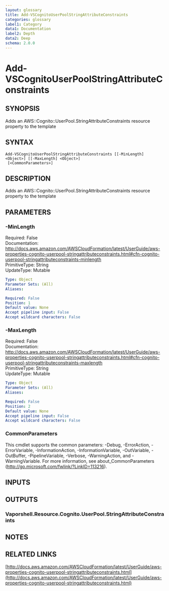 ```yaml
---
layout: glossary
title: Add-VSCognitoUserPoolStringAttributeConstraints
categories: glossary
label1: Category
data1: Documentation
label2: Depth
data2: Deep
schema: 2.0.0
---
```


# Add-VSCognitoUserPoolStringAttributeConstraints

## SYNOPSIS
Adds an AWS::Cognito::UserPool.StringAttributeConstraints resource property to the template

## SYNTAX

```
Add-VSCognitoUserPoolStringAttributeConstraints [[-MinLength] <Object>] [[-MaxLength] <Object>]
 [<CommonParameters>]
```

## DESCRIPTION
Adds an AWS::Cognito::UserPool.StringAttributeConstraints resource property to the template

## PARAMETERS

### -MinLength
Required: False    
Documentation: http://docs.aws.amazon.com/AWSCloudFormation/latest/UserGuide/aws-properties-cognito-userpool-stringattributeconstraints.html#cfn-cognito-userpool-stringattributeconstraints-minlength    
PrimitiveType: String    
UpdateType: Mutable

```yaml
Type: Object
Parameter Sets: (All)
Aliases:

Required: False
Position: 1
Default value: None
Accept pipeline input: False
Accept wildcard characters: False
```

### -MaxLength
Required: False    
Documentation: http://docs.aws.amazon.com/AWSCloudFormation/latest/UserGuide/aws-properties-cognito-userpool-stringattributeconstraints.html#cfn-cognito-userpool-stringattributeconstraints-maxlength    
PrimitiveType: String    
UpdateType: Mutable

```yaml
Type: Object
Parameter Sets: (All)
Aliases:

Required: False
Position: 2
Default value: None
Accept pipeline input: False
Accept wildcard characters: False
```

### CommonParameters
This cmdlet supports the common parameters: -Debug, -ErrorAction, -ErrorVariable, -InformationAction, -InformationVariable, -OutVariable, -OutBuffer, -PipelineVariable, -Verbose, -WarningAction, and -WarningVariable.
For more information, see about_CommonParameters (http://go.microsoft.com/fwlink/?LinkID=113216).

## INPUTS

## OUTPUTS

### Vaporshell.Resource.Cognito.UserPool.StringAttributeConstraints

## NOTES

## RELATED LINKS

[http://docs.aws.amazon.com/AWSCloudFormation/latest/UserGuide/aws-properties-cognito-userpool-stringattributeconstraints.html](http://docs.aws.amazon.com/AWSCloudFormation/latest/UserGuide/aws-properties-cognito-userpool-stringattributeconstraints.html)

